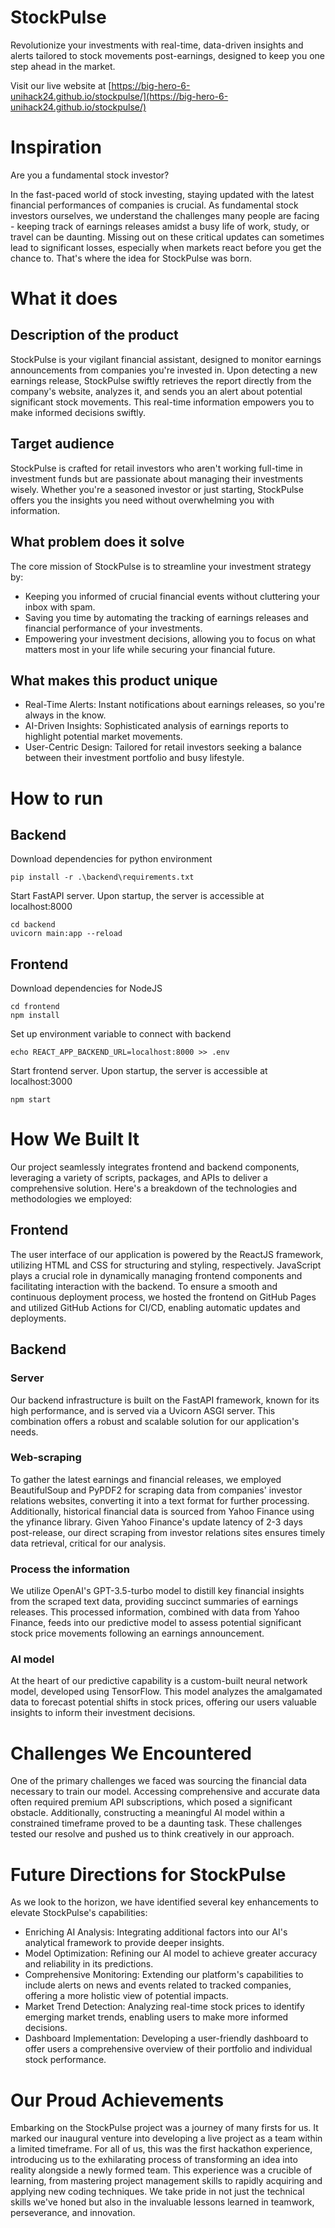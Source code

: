 # StockPulse
Revolutionize your investments with real-time, data-driven insights and alerts tailored to stock movements post-earnings, designed to keep you one step ahead in the market.

Visit our live website at [https://big-hero-6-unihack24.github.io/stockpulse/](https://big-hero-6-unihack24.github.io/stockpulse/)

# Inspiration
Are you a fundamental stock investor?

In the fast-paced world of stock investing, staying updated with the latest financial performances of companies is crucial. As fundamental stock investors ourselves, we understand the challenges many people are facing - keeping track of earnings releases amidst a busy life of work, study, or travel can be daunting. Missing out on these critical updates can sometimes lead to significant losses, especially when markets react before you get the chance to. That's where the idea for StockPulse was born.

# What it does
## Description of the product
StockPulse is your vigilant financial assistant, designed to monitor earnings announcements from companies you're invested in. Upon detecting a new earnings release, StockPulse swiftly retrieves the report directly from the company's website, analyzes it, and sends you an alert about potential significant stock movements. This real-time information empowers you to make informed decisions swiftly.

## Target audience
StockPulse is crafted for retail investors who aren't working full-time in investment funds but are passionate about managing their investments wisely. Whether you're a seasoned investor or just starting, StockPulse offers you the insights you need without overwhelming you with information.

## What problem does it solve
The core mission of StockPulse is to streamline your investment strategy by:
- Keeping you informed of crucial financial events without cluttering your inbox with spam.
- Saving you time by automating the tracking of earnings releases and financial performance of your investments.
- Empowering your investment decisions, allowing you to focus on what matters most in your life while securing your financial future.

## What makes this product unique
- Real-Time Alerts: Instant notifications about earnings releases, so you're always in the know.
- AI-Driven Insights: Sophisticated analysis of earnings reports to highlight potential market movements.
- User-Centric Design: Tailored for retail investors seeking a balance between their investment portfolio and busy lifestyle.

# How to run
## Backend
Download dependencies for python environment
```
pip install -r .\backend\requirements.txt
```
Start FastAPI server. Upon startup, the server is accessible at localhost:8000
```
cd backend
uvicorn main:app --reload
```

## Frontend
Download dependencies for NodeJS
```
cd frontend
npm install
```
Set up environment variable to connect with backend
```
echo REACT_APP_BACKEND_URL=localhost:8000 >> .env
```
Start frontend server. Upon startup, the server is accessible at localhost:3000
```
npm start
```

# How We Built It
Our project seamlessly integrates frontend and backend components, leveraging a variety of scripts, packages, and APIs to deliver a comprehensive solution. Here's a breakdown of the technologies and methodologies we employed:

## Frontend
The user interface of our application is powered by the ReactJS framework, utilizing HTML and CSS for structuring and styling, respectively. JavaScript plays a crucial role in dynamically managing frontend components and facilitating interaction with the backend. To ensure a smooth and continuous deployment process, we hosted the frontend on GitHub Pages and utilized GitHub Actions for CI/CD, enabling automatic updates and deployments.


## Backend

### Server
Our backend infrastructure is built on the FastAPI framework, known for its high performance, and is served via a Uvicorn ASGI server. This combination offers a robust and scalable solution for our application's needs.

### Web-scraping
To gather the latest earnings and financial releases, we employed BeautifulSoup and PyPDF2 for scraping data from companies' investor relations websites, converting it into a text format for further processing. Additionally, historical financial data is sourced from Yahoo Finance using the yfinance library. Given Yahoo Finance's update latency of 2-3 days post-release, our direct scraping from investor relations sites ensures timely data retrieval, critical for our analysis.


### Process the information
We utilize OpenAI's GPT-3.5-turbo model to distill key financial insights from the scraped text data, providing succinct summaries of earnings releases. This processed information, combined with data from Yahoo Finance, feeds into our predictive model to assess potential significant stock price movements following an earnings announcement.

### AI model
At the heart of our predictive capability is a custom-built neural network model, developed using TensorFlow. This model analyzes the amalgamated data to forecast potential shifts in stock prices, offering our users valuable insights to inform their investment decisions.


# Challenges We Encountered
One of the primary challenges we faced was sourcing the financial data necessary to train our model. Accessing comprehensive and accurate data often required premium API subscriptions, which posed a significant obstacle. Additionally, constructing a meaningful AI model within a constrained timeframe proved to be a daunting task. These challenges tested our resolve and pushed us to think creatively in our approach.

# Future Directions for StockPulse
As we look to the horizon, we have identified several key enhancements to elevate StockPulse's capabilities:

- Enriching AI Analysis: Integrating additional factors into our AI's analytical framework to provide deeper insights.
- Model Optimization: Refining our AI model to achieve greater accuracy and reliability in its predictions.
- Comprehensive Monitoring: Extending our platform's capabilities to include alerts on news and events related to tracked companies, offering a more holistic view of potential impacts.
- Market Trend Detection: Analyzing real-time stock prices to identify emerging market trends, enabling users to make more informed decisions.
- Dashboard Implementation: Developing a user-friendly dashboard to offer users a comprehensive overview of their portfolio and individual stock performance.

# Our Proud Achievements
Embarking on the StockPulse project was a journey of many firsts for us. It marked our inaugural venture into developing a live project as a team within a limited timeframe. For all of us, this was the first hackathon experience, introducing us to the exhilarating process of transforming an idea into reality alongside a newly formed team. This experience was a crucible of learning, from mastering project management skills to rapidly acquiring and applying new coding techniques. We take pride in not just the technical skills we've honed but also in the invaluable lessons learned in teamwork, perseverance, and innovation.